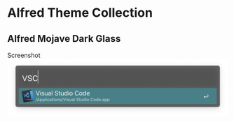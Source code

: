 # Alfred Theme Collection
## Alfred Mojave Dark Glass
Screenshot
![amdg](https://raw.githubusercontent.com/kirkcola/alfred-theme/assets/amdg-01.png)